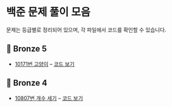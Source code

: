 # 백준 문제 풀이 모음

문제는 등급별로 정리되어 있으며, 각 파일에서 코드를 확인할 수 있습니다.

## 🥉 Bronze 5
- [10171번 고양이](https://www.acmicpc.net/problem/10171) – [코드 보기](./Bronze5/10171.py)

## 🥉 Bronze 4
- [10807번 개수 세기](https://www.acmicpc.net/problem/10807) – [코드 보기](./Bronze4/10807_개수세기.py)
